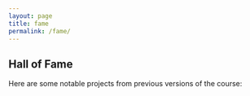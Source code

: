 ```yaml
---
layout: page
title: fame
permalink: /fame/
---
```

Hall of Fame
---
Here are some notable projects from previous versions of the course:

<style>
.project {
  margin: 1em 0 0 0;
}

.title {
    font-weight: bold;
    font-family: 'Changa', sans-serif;
    font-size: 24px;
    margin-top: 40px;

}

.name {
    padding-left: 25px;
}

.pic {
  margin-top: 15px;
  max-width: 100%;
  height: auto;
  box-shadow: 0 4px 8px 0 rgba(0, 0, 0, 0.2);
}

</style>

<div id="fame" />

<script>

var fame_data = {{ site.data.fame | jsonify }};

var fame_div = d3.select('#fame');

fame_div.selectAll('.project')
  .data(fame_data)
  .enter().append('div')
  .attr('class', 'project')
  .html( render_project )

function render_project(d, i, A) {
    return (`
        <div>
            <div class="title"> ${d.title.text} </div>
            <div class="team">Team: ${team_members(d.team)} </div>
            <div class="description">Description: ${d.description}</div>
            <div class="repo">${maybe_repo(d.repo)}</div>
            <div class="link">Project Link: <a href=${d.link}> ${d.link}</a></div>
            <img class="pic" src="${d.pic}" alt="${d.title}">
        </div>
        `
    );
}

function maybe_link(text, link) {
    var s = ``;
    if (link !== "") {
        s = `<a href=${link}> ${text} </a>`;
    } else {
        s = `${text}`;
    }
    return s;
}

function maybe_email(email) {
    var s = ``;
    if (email !== "") {
        s = `(${email})`;
    }
    return s;
}

function maybe_repo(repo) {
  var s=``;
  if (repo !== "") {
    s = `Github Repository: <a href=${repo}> ${repo}</a>`
  }
  return s;
}

function team_members(d) {
    return d.map(
        person => `<div class="name"> ${maybe_link(person.name, person.site)} ${maybe_email(person.email)} </div>`
    ).join('');
}

</script>
